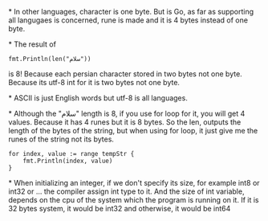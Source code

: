 \* In other languages, character is one byte. But is Go, as far as supporting all langugaes is concerned, rune is made and it is 4 bytes instead of one byte.

\* The result of 
```
fmt.Println(len("سلام"))
```
is 8! Because each persian character stored in two bytes not one byte. Because its utf-8 int for it is two bytes not one byte. 

\* ASCII is just English words but utf-8 is all languages.

\* Although the "سلام" length is 8, if you use for loop for it, you will get 4 values. Because it has 4 runes but it is 8 bytes. So the len, outputs the length of the bytes of the string, but when using for loop, it just give me the runes of the string not its bytes.

```
for index, value := range tempStr {
    fmt.Println(index, value)
}
```

\* When initializing an integer, if we don't specify its size, for example int8 or int32 or ... 
the compiler assign int type to it. And the size of int variable, depends on the cpu of the system 
which the program is running on it. If it is 32 bytes system, it would be int32 and otherwise, it
would be int64
